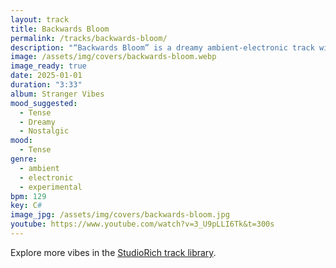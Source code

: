 ```yaml
---
layout: track
title: Backwards Bloom
permalink: /tracks/backwards-bloom/
description: "“Backwards Bloom” is a dreamy ambient-electronic track with muted reverse piano notes, soft tape hiss, and swirling analog synths. The atmosphere swells with tension while carrying a nostalgic undertone, creating a soundscape that feels both fragile and expansive. Its experimental layering and reverse-flowing motifs evoke the sensation of time folding in on itself — a bloom caught between memory and distortion. A piece for late-night immersion, meditative listening, or cinematic reflection."
image: /assets/img/covers/backwards-bloom.webp
image_ready: true
date: 2025-01-01
duration: "3:33"
album: Stranger Vibes
mood_suggested:
  - Tense
  - Dreamy
  - Nostalgic
mood:
  - Tense
genre:
  - ambient
  - electronic
  - experimental
bpm: 129
key: C#
image_jpg: /assets/img/covers/backwards-bloom.jpg
youtube: https://www.youtube.com/watch?v=3_U9pLLI6Tk&t=300s
---
```


Explore more vibes in the [StudioRich track library](/tracks/).
